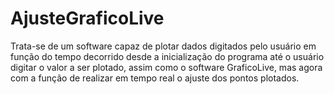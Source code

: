 # AjusteGraficoLive
Trata-se de um software capaz de plotar dados digitados pelo usuário em função do tempo decorrido desde a inicialização do programa até o usuário digitar o valor a ser plotado, assim como o software GraficoLive, mas agora com a função de realizar em tempo real o ajuste dos pontos plotados.
